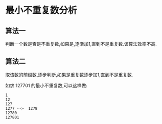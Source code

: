 # 最小不重复数分析 #

## 算法一 ##
判断一个数是否是不重复数,如果是,逐渐加1,直到不是重复数.该算法效率不高.

## 算法二 ##
取该数的前缀数,逐步判断,如果是重复数逐步加1,直到不是重复数.

如求 127701 的最小不重复数,可以这样做:

    1
    12
    127
    1277 -->  1278
    12780
    127801


